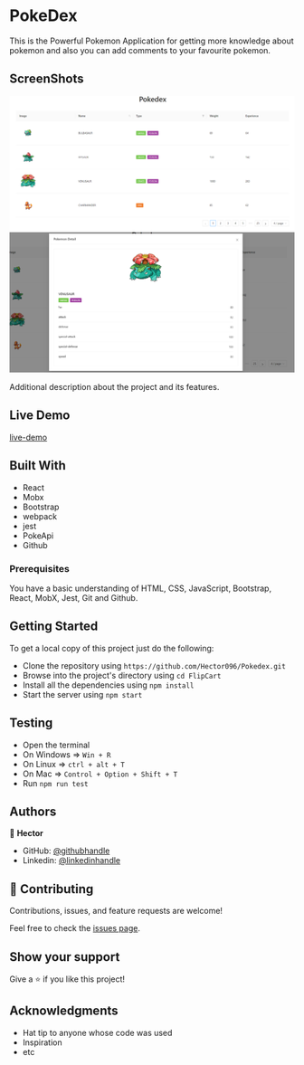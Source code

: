 ﻿# PokeDex
  This is the Powerful Pokemon Application for getting more knowledge about pokemon and also you can add comments to your favourite pokemon.

## ScreenShots
![screenshot](./asset/Screenshot1.png)
![screenshot2](./asset/Screenshot2.png)

Additional description about the project and its features.


## Live Demo
[live-demo](https://pokedex-hector.netlify.app)

## Built With

- React
- Mobx
- Bootstrap
- webpack
- jest
- PokeApi
- Github


### Prerequisites

You have a basic understanding of HTML, CSS, JavaScript, Bootstrap, React, MobX, Jest, Git and Github.

## Getting Started

To get a local copy of this project just do the following:

- Clone the repository using `https://github.com/Hector096/Pokedex.git`
- Browse into the project's directory using `cd FlipCart`
- Install all the dependencies using `npm install`
- Start the server using `npm start`

## Testing

- Open the terminal
- On Windows => `Win + R`
- On Linux => `ctrl + alt + T`
- On Mac => `Control + Option + Shift + T`
- Run `npm run test`


## Authors
:bearded_person: **Hector**
  - GitHub: [@githubhandle](https://github.com/Hector096)
  - Linkedin: [@linkedinhandle](https://www.linkedin.com/in/vishal-verma-9191b8126/)

## 🤝 Contributing

Contributions, issues, and feature requests are welcome!

Feel free to check the [issues page](https://github.com/Hector096/Pokedex/issues).

## Show your support

Give a ⭐️ if you like this project!

## Acknowledgments

- Hat tip to anyone whose code was used
- Inspiration
- etc